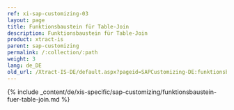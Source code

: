 ```yaml
---
ref: xi-sap-customizing-03
layout: page
title: Funktionsbaustein für Table-Join
description: Funktionsbaustein für Table-Join
product: xtract-is
parent: sap-customizing
permalink: /:collection/:path
weight: 3
lang: de_DE
old_url: /Xtract-IS-DE/default.aspx?pageid=SAPCustomizing-DE:funktionsbaustein-fuer-table-join	
---
```

{% include _content/de/xis-specific/sap-customizing/funktionsbaustein-fuer-table-join.md %}
